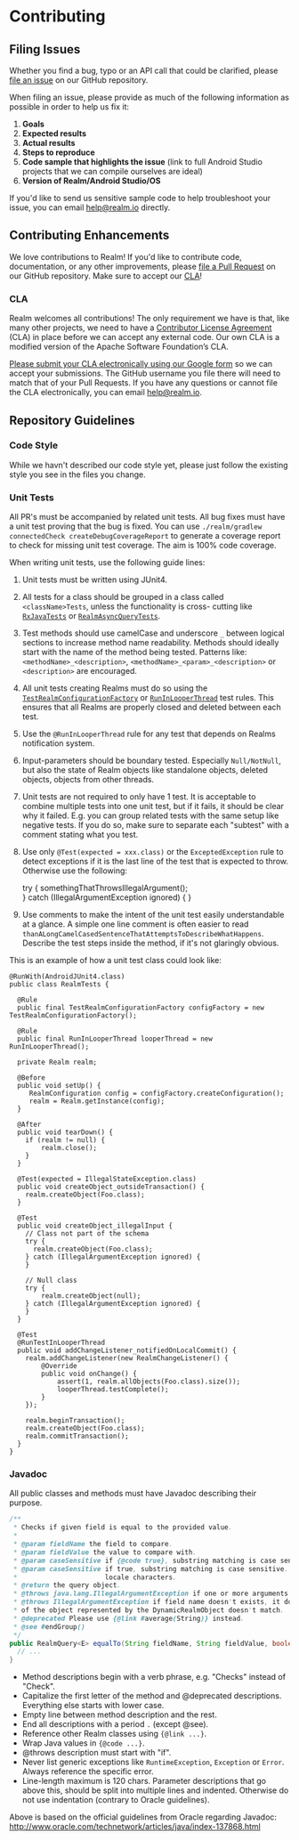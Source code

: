 # Contributing

## Filing Issues

Whether you find a bug, typo or an API call that could be clarified, please [file an issue](https://github.com/realm/realm-java/issues) on our GitHub repository.

When filing an issue, please provide as much of the following information as possible in order to help us fix it:

1. **Goals**
2. **Expected results**
3. **Actual results**
4. **Steps to reproduce**
5. **Code sample that highlights the issue** (link to full Android Studio projects that we can compile ourselves are ideal)
6. **Version of Realm/Android Studio/OS**

If you'd like to send us sensitive sample code to help troubleshoot your issue, you can email <help@realm.io> directly.

## Contributing Enhancements

We love contributions to Realm! If you'd like to contribute code, documentation, or any other improvements, please [file a Pull Request](https://github.com/realm/realm-java/pulls) on our GitHub repository. Make sure to accept our [CLA](#CLA)!

### CLA

Realm welcomes all contributions! The only requirement we have is that, like many other projects, we need to have a [Contributor License Agreement](https://en.wikipedia.org/wiki/Contributor_License_Agreement) (CLA) in place before we can accept any external code. Our own CLA is a modified version of the Apache Software Foundation’s CLA.

[Please submit your CLA electronically using our Google form](https://docs.google.com/forms/d/1bVp-Wp5nmNFz9Nx-ngTmYBVWVdwTyKj4T0WtfVm0Ozs/viewform?fbzx=4154977190905366979) so we can accept your submissions. The GitHub username you file there will need to match that of your Pull Requests. If you have any questions or cannot file the CLA electronically, you can email <help@realm.io>.

## Repository Guidelines

### Code Style

While we havn't described our code style yet, please just follow the existing style you see in the files you change.

### Unit Tests

All PR's must be accompanied by related unit tests. All bug fixes must have a unit test proving that the bug is fixed.
You can use `./realm/gradlew connectedCheck createDebugCoverageReport` to generate a coverage report to check for 
missing unit test coverage. The aim is 100% code coverage.

When writing unit tests, use the following guide lines:

1) Unit tests must be written using JUnit4.

2) All tests for a class should be grouped in a class called `<className>Tests`, unless the functionality is cross-
   cutting like [`RxJavaTests`](https://github.com/realm/realm-java/blob/master/realm/realm-library/src/androidTest/java/io/realm/RxJavaTests.java) 
   or [`RealmAsyncQueryTests`](https://github.com/realm/realm-java/blob/master/realm/realm-library/src/androidTest/java/io/realm/RealmAsyncQueryTests.java).

3) Test methods should use camelCase and underscore `_` between logical sections to increase method name readability. 
   Methods should ideally start with the name of the method being tested. Patterns like: `<methodName>_<description>`, 
   `<methodName>_<param>_<description>` or `<description>` are encouraged.
   
4) All unit tests creating Realms must do so using the [`TestRealmConfigurationFactory`](https://github.com/realm/realm-java/blob/master/realm/realm-library/src/androidTest/java/io/realm/rule/TestRealmConfigurationFactory.java) 
   or [`RunInLooperThread`](https://github.com/realm/realm-java/blob/master/realm/realm-library/src/androidTest/java/io/realm/rule/RunInLooperThread.java) 
   test rules. This ensures that all Realms are properly closed and deleted between each test.

5) Use the `@RunInLooperThread` rule for any test that depends on Realms notification system. 

6) Input-parameters should be boundary tested. Especially `Null/NotNull`, but also the state of Realm objects like
   standalone objects, deleted objects, objects from other threads.

7) Unit tests are not required to only have 1 test. It is acceptable to combine multiple tests into one unit test, but
   if it fails, it should be clear why it failed. E.g. you can group related tests with the same setup like negative 
   tests. If you do so, make sure to separate each "subtest" with a comment stating what you test.

8) Use only `@Test(expected = xxx.class)` or the `ExceptedException` rule to detect exceptions if it is the last
   line of the test that is expected to throw. Otherwise use the following:
   
    try {
      somethingThatThrowsIllegalArgument();   
    } catch (IllegalArgumentException ignored) {
    }

9) Use comments to make the intent of the unit test easily understandable at a glance. A simple one line comment is 
   often easier to read `thanALongCamelCasedSentenceThatAttemptsToDescribeWhatHappens`. Describe the test steps inside 
   the method, if it's not glaringly obvious.

This is an example of how a unit test class could look like:

    @RunWith(AndroidJUnit4.class)
    public class RealmTests {
    
      @Rule
      public final TestRealmConfigurationFactory configFactory = new TestRealmConfigurationFactory();
    
      @Rule
      public final RunInLooperThread looperThread = new RunInLooperThread();
    
      private Realm realm;   
    
      @Before
      public void setUp() {
         RealmConfiguration config = configFactory.createConfiguration();
         realm = Realm.getInstance(config);
      }
      
      @After
      public void tearDown() {
        if (realm != null) {
            realm.close();
        }  
      }
    
      @Test(expected = IllegalStateException.class)
      public void createObject_outsideTransaction() {
        realm.createObject(Foo.class);
      }
    
      @Test
      public void createObject_illegalInput {
        // Class not part of the schema
        try {
          realm.createObject(Foo.class);    
        } catch (IllegalArgumentException ignored) {
        }
    
        // Null class
        try {
            realm.createObject(null);    
        } catch (IllegalArgumentException ignored) {
        }
      }
      
      @Test
      @RunTestInLooperThread
      public void addChangeListener_notifiedOnLocalCommit() {
        realm.addChangeListener(new RealmChangeListener() {
            @Override
            public void onChange() {
                assert(1, realm.allObjects(Foo.class).size());
                looperThread.testComplete();
            }
        });
    
        realm.beginTransaction();
        realm.createObject(Foo.class);
        realm.commitTransaction();
      }
    }
  
### Javadoc

All public classes and methods must have Javadoc describing their purpose.

```java
/**
 * Checks if given field is equal to the provided value. 
 *
 * @param fieldName the field to compare.
 * @param fieldValue the value to compare with.
 * @param caseSensitive if {@code true}, substring matching is case sensitive. Setting this to {@code false} works for English locale characters only.
 * @param caseSensitive if true, substring matching is case sensitive. Setting this to false only works for English
 *                      locale characters.
 * @return the query object.
 * @throws java.lang.IllegalArgumentException if one or more arguments do not match class or field type.
 * @throws IllegalArgumentException if field name doesn't exists, it doesn't contain a list of links or the type
 * of the object represented by the DynamicRealmObject doesn't match.
 * @deprecated Please use {@link #average(String)} instead.
 * @see #endGroup()
 */
public RealmQuery<E> equalTo(String fieldName, String fieldValue, boolean caseSensitive) {
  // ...
}
```

* Method descriptions begin with a verb phrase, e.g. "Checks" instead of "Check". 
* Capitalize the first letter of the method and @deprecated descriptions. Everything else starts with lower case.
* Empty line between method description and the rest.
* End all descriptions with a period `.` (except @see).
* Reference other Realm classes using `{@link ...}`.
* Wrap Java values in `{@code ...}`.
* @throws description must start with "if".
* Never list generic exceptions like `RuntimeException`, `Exception` or `Error`. Always reference the specific error.
* Line-length maximum is 120 chars. Parameter descriptions that go above this, should be split into multiple lines and indented. Otherwise do not use indentation (contrary to Oracle guidelines).

Above is based on the official guidelines from Oracle regarding Javadoc: http://www.oracle.com/technetwork/articles/java/index-137868.html

